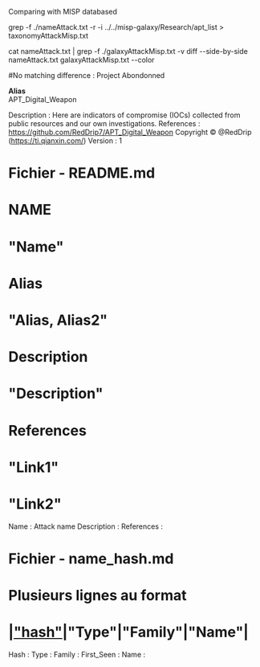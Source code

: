 Comparing with MISP databased

grep  -f ./nameAttack.txt -r -i  ../../misp-galaxy/Research/apt_list > taxonomyAttackMisp.txt 

cat nameAttack.txt | grep -f ./galaxyAttackMisp.txt -v
diff --side-by-side nameAttack.txt galaxyAttackMisp.txt --color

#No matching difference : Project Abondonned

**Alias**  
APT_Digital_Weapon
 
Description : Here are indicators of compromise (IOCs) collected from public resources and our own investigations. 
References : 
	https://github.com/RedDrip7/APT_Digital_Weapon
	Copyright © @RedDrip (https://ti.qianxin.com/)
Version : 1


# Fichier - README.md 
# **NAME**
# "Name" 
#
# **Alias**  
# "Alias, Alias2"
#
# **Description**
# "Description"
# 
# **References**
# "Link1" 
# "Link2" 

Name : Attack name 
Description : 
References : 

# Fichier - name_hash.md 
# Plusieurs lignes au format 
# |["hash"]("linkVirusTotal")|"Type"|"Family"|"Name"|  
Hash : 
Type : 
Family :
First_Seen : 
Name : 
